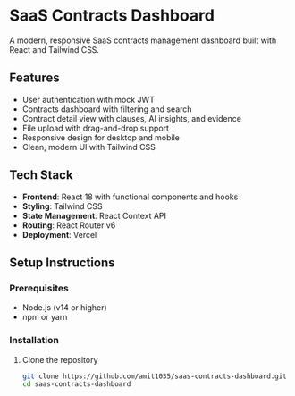 # SaaS Contracts Dashboard

A modern, responsive SaaS contracts management dashboard built with React and Tailwind CSS.

## Features

- User authentication with mock JWT
- Contracts dashboard with filtering and search
- Contract detail view with clauses, AI insights, and evidence
- File upload with drag-and-drop support
- Responsive design for desktop and mobile
- Clean, modern UI with Tailwind CSS

## Tech Stack

- **Frontend**: React 18 with functional components and hooks
- **Styling**: Tailwind CSS
- **State Management**: React Context API
- **Routing**: React Router v6
- **Deployment**: Vercel

## Setup Instructions

### Prerequisites

- Node.js (v14 or higher)
- npm or yarn

### Installation

1. Clone the repository
   ```bash
   git clone https://github.com/amit1035/saas-contracts-dashboard.git
   cd saas-contracts-dashboard
